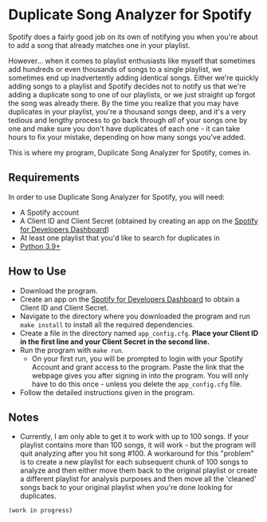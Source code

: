 # Duplicate Song Analyzer for Spotify

Spotify does a fairly good job on its own of notifying you when you're about to add a song that already matches one in your playlist.

However... when it comes to playlist enthusiasts like myself that sometimes add hundreds or even thousands of songs to a single playlist, we sometimes end up inadvertently adding identical songs. Either we're quickly adding songs to a playlist and Spotify decides not to notify us that we're adding a duplicate song to one of our playlists, or we just straight up forgot the song was already there. By the time you realize that you may have duplicates in your playlist, you're a thousand songs deep, and it's a very tedious and lengthy process to go back through *all* of your songs one by one and make sure you don't have duplicates of each one - it can take hours to fix your mistake, depending on how many songs you've added.

This is where my program, Duplicate Song Analyzer for Spotify, comes in.

## Requirements
In order to use Duplicate Song Analyzer for Spotify, you will need:
- A Spotify account
- A Client ID and Client Secret (obtained by creating an app on the [Spotify for Developers Dashboard](https://developer.spotify.com/dashboard))
- At least one playlist that you'd like to search for duplicates in
- [Python 3.9+](https://www.python.org/downloads/)

## How to Use
- Download the program.
- Create an app on the [Spotify for Developers Dashboard](https://developer.spotify.com/dashboard) to obtain a Client ID and Client Secret.
- Navigate to the directory where you downloaded the program and run ```make install``` to install all the required dependencies.
- Create a file in the directory named ```app_config.cfg```. **Place your Client ID in the first line and your Client Secret in the second line.**
- Run the program with ```make run```.
  - On your first run, you will be prompted to login with your Spotify Account and grant access to the program. Paste the link that the webpage gives you after signing in into the program. You will only have to do this once - unless you delete the ```app_config.cfg``` file.
- Follow the detailed instructions given in the program.

## Notes
- Currently, I am only able to get it to work with up to 100 songs. If your playlist contains more than 100 songs, it will work - but the program will quit analyzing after you hit song #100. A workaround for this "problem" is to create a new playlist for each subsequent chunk of 100 songs to analyze and then either move them back to the original playlist or create a different playlist for analysis purposes and then move all the 'cleaned' songs back to your original playlist when you're done looking for duplicates.

```(work in progress)```
